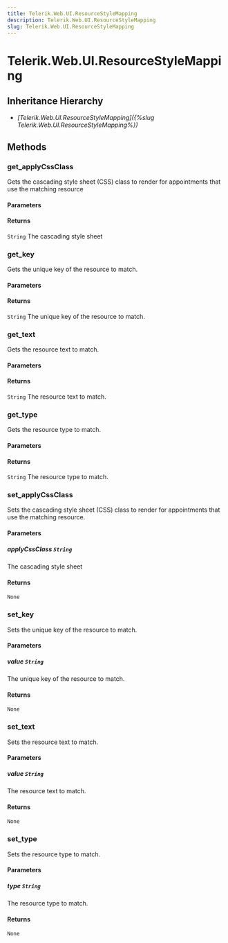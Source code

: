 ```yaml
---
title: Telerik.Web.UI.ResourceStyleMapping
description: Telerik.Web.UI.ResourceStyleMapping
slug: Telerik.Web.UI.ResourceStyleMapping
---
```


# Telerik.Web.UI.ResourceStyleMapping  

## Inheritance Hierarchy

* *[Telerik.Web.UI.ResourceStyleMapping]({%slug Telerik.Web.UI.ResourceStyleMapping%})*


## Methods

###  get_applyCssClass

Gets the cascading style sheet (CSS) class to render for appointments that use the matching resource

#### Parameters

#### Returns

`String`  The cascading style sheet 

### get_key

Gets the unique key of the resource to match.

#### Parameters

#### Returns

`String`  The unique key of the resource to match. 

### get_text

Gets the resource text to match.

#### Parameters

#### Returns

`String`  The resource text to match. 

### get_type

Gets the resource type to match.

#### Parameters

#### Returns

`String`  The resource type to match. 

### set_applyCssClass

Sets the cascading style sheet (CSS) class to render for appointments that use the matching resource.

#### Parameters

##### applyCssClass `String`

 The cascading style sheet 

#### Returns

`None` 

### set_key

Sets the unique key of the resource to match.

#### Parameters

##### value `String`

 The unique key of the resource to match. 

#### Returns

`None` 

### set_text

Sets the resource text to match.

#### Parameters

##### value `String`

 The resource text to match. 

#### Returns

`None` 

### set_type

Sets the resource type to match.

#### Parameters

##### type `String`

 The resource type to match. 

#### Returns

`None` 



